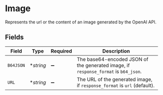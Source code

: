 # Image

Represents the url or the content of an image generated by the OpenAI API.


## Fields

| Field                                                                               | Type                                                                                | Required                                                                            | Description                                                                         |
| ----------------------------------------------------------------------------------- | ----------------------------------------------------------------------------------- | ----------------------------------------------------------------------------------- | ----------------------------------------------------------------------------------- |
| `B64JSON`                                                                           | **string*                                                                           | :heavy_minus_sign:                                                                  | The base64-encoded JSON of the generated image, if `response_format` is `b64_json`. |
| `URL`                                                                               | **string*                                                                           | :heavy_minus_sign:                                                                  | The URL of the generated image, if `response_format` is `url` (default).            |